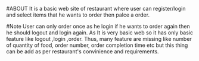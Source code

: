 #ABOUT
It is a basic web site of restaurant where user can register/login and select items that he wants to order then palce a order.

#Note
User can only order once as he login if he wants to order again then he should logout and login again.
As It is very basic web so it has only basic feature like logout ,login ,order. Thus, many feature are missing like number of quantity of food, order number, order completion time etc but 
this thing can be add as per restaurant's convinience and requirements.
